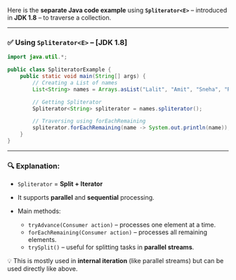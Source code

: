 Here is the **separate Java code example** using **`Spliterator<E>`** – introduced in **JDK 1.8** – to traverse a collection.

---

### ✅ **Using `Spliterator<E>` – \[JDK 1.8]**

```java
import java.util.*;

public class SpliteratorExample {
    public static void main(String[] args) {
        // Creating a List of names
        List<String> names = Arrays.asList("Lalit", "Amit", "Sneha", "Ravi");

        // Getting Spliterator
        Spliterator<String> spliterator = names.spliterator();

        // Traversing using forEachRemaining
        spliterator.forEachRemaining(name -> System.out.println(name));
    }
}
```

---

### 🔍 **Explanation:**

* `Spliterator` = **Split + Iterator**
* It supports **parallel** and **sequential** processing.
* Main methods:

  * `tryAdvance(Consumer action)` – processes one element at a time.
  * `forEachRemaining(Consumer action)` – processes all remaining elements.
  * `trySplit()` – useful for splitting tasks in **parallel streams**.

💡 This is mostly used in **internal iteration** (like parallel streams) but can be used directly like above.
